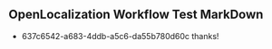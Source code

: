 ## OpenLocalization Workflow Test MarkDown
* 637c6542-a683-4ddb-a5c6-da55b780d60c thanks!

<!--HONumber=Jul16_HO4-->


